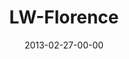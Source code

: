 ---
layout: message
category: message
series: "Last Wednesday"
title: "LW-Florence"
date: 2013-02-27-00-00
message_id: 778
video-description: "In Florence, listen to Brian highlight tribal stories from the past 17 years."
video-title: "Last Wednesday - Feb. 2013"
video: "https://s3.amazonaws.com/crossroadsvideomessages/022713-lw-florence.mp4"
video-poster: "https://www.crossroads.net/uploadedfiles/lw_0213_florence.jpg"
audio-description: "In Florence, listen to Brian highlight tribal stories from the past 17 years."
audio: "http://www.crossroads.net/players/media/hq/022713-lw-florence.mp3"
audio-title: "Last Wednesday - Feb. 2013"
audio-duration: "44:32"
---